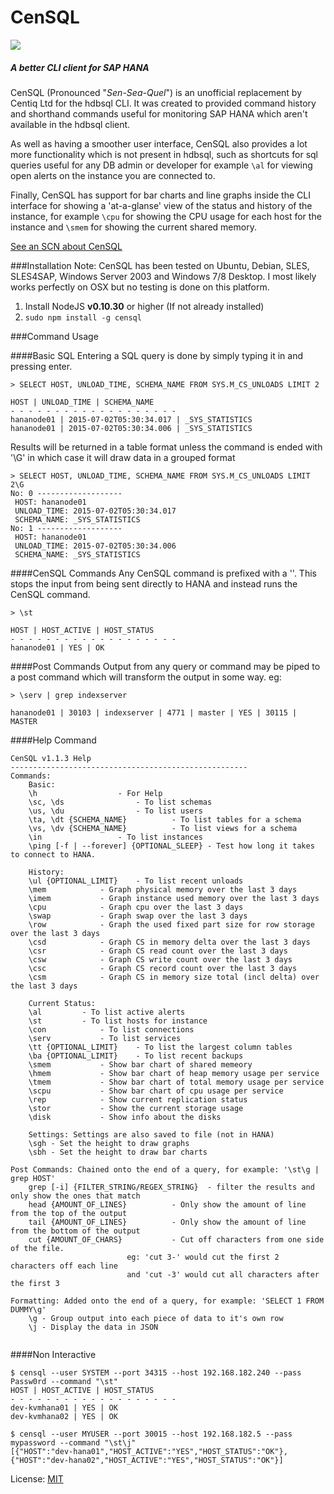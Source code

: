 
<h1>CenSQL</h1>

<img src="http://i.imgur.com/pEkKthe.gif"></img>

<h5>A better CLI client for SAP HANA</h5>

CenSQL (Pronounced "<i>Sen-Sea-Quel</i>") is an unofficial replacement by Centiq Ltd for the hdbsql CLI. It was created to provided command history and shorthand commands useful for monitoring SAP HANA which aren't available in the hdbsql client.

As well as having a smoother user interface, CenSQL also provides a lot more functionality which is not present in hdbsql, such as shortcuts for sql queries useful for any DB admin or developer for example <code>\al</code> for viewing open alerts on the instance you are connected to.

Finally, CenSQL has support for bar charts and line graphs inside the CLI interface for showing a 'at-a-glanse' view of the status and history of the instance, for example <code>\cpu</code> for showing the CPU usage for each host for the instance and <code>\smem</code> for showing the current shared memory.


<a href="http://scn.sap.com/community/developer-center/hana/blog/2015/09/18/announcing-censql-a-cli-client-for-sap-hana">See an SCN about CenSQL</a>

###Installation
Note: CenSQL has been tested on Ubuntu, Debian, SLES, SLES4SAP, Windows Server 2003 and Windows 7/8 Desktop. I most likely works perfectly on OSX but no testing is done on this platform.

<ol>
  <li>Install NodeJS <strong>v0.10.30</strong> or higher (If not already installed)</li>
  <li><code>sudo npm install -g censql</code></li>
</ol>

###Command Usage

####Basic SQL
Entering a SQL query is done by simply typing it in and pressing enter.

```
> SELECT HOST, UNLOAD_TIME, SCHEMA_NAME FROM SYS.M_CS_UNLOADS LIMIT 2

HOST | UNLOAD_TIME | SCHEMA_NAME
- - - - - - - - - - - - - - - - - - - 
hananode01 | 2015-07-02T05:30:34.017 | _SYS_STATISTICS
hananode01 | 2015-07-02T05:30:34.006 | _SYS_STATISTICS
```

Results will be returned in a table format unless the command is ended with '\G' in which case it will draw data in a grouped format

```
> SELECT HOST, UNLOAD_TIME, SCHEMA_NAME FROM SYS.M_CS_UNLOADS LIMIT 2\G
No: 0 -------------------
 HOST: hananode01
 UNLOAD_TIME: 2015-07-02T05:30:34.017
 SCHEMA_NAME: _SYS_STATISTICS
No: 1 -------------------
 HOST: hananode01
 UNLOAD_TIME: 2015-07-02T05:30:34.006
 SCHEMA_NAME: _SYS_STATISTICS
```

####CenSQL Commands
Any CenSQL command is prefixed with a '\'. This stops the input from being sent directly to HANA and instead runs the CenSQL command.

```
> \st

HOST | HOST_ACTIVE | HOST_STATUS
- - - - - - - - - - - - - - - - - - - 
hananode01 | YES | OK
```

####Post Commands
Output from any query or command may be piped to a post command which will transform the output in some way. eg:
```
> \serv | grep indexserver

hananode01 | 30103 | indexserver | 4771 | master | YES | 30115 | MASTER
```

####Help Command
```
CenSQL v1.1.3 Help
-----------------------------------------------------
Commands:
	Basic:
	\h					- For Help
	\sc, \ds				- To list schemas
	\us, \du				- To list users
	\ta, \dt {SCHEMA_NAME}			- To list tables for a schema
	\vs, \dv {SCHEMA_NAME}			- To list views for a schema
	\in					- To list instances
	\ping [-f | --forever] {OPTIONAL_SLEEP}	- Test how long it takes to connect to HANA.
	
	History:
	\ul {OPTIONAL_LIMIT}	- To list recent unloads
	\mem			- Graph physical memory over the last 3 days
	\imem			- Graph instance used memory over the last 3 days
	\cpu			- Graph cpu over the last 3 days
	\swap			- Graph swap over the last 3 days
	\row			- Graph the used fixed part size for row storage over the last 3 days
	\csd			- Graph CS in memory delta over the last 3 days
	\csr			- Graph CS read count over the last 3 days
	\csw			- Graph CS write count over the last 3 days
	\csc			- Graph CS record count over the last 3 days
	\csm			- Graph CS in memory size total (incl delta) over the last 3 days
	
	Current Status:
	\al			- To list active alerts
	\st			- To list hosts for instance
	\con			- To list connections
	\serv			- To list services
	\tt {OPTIONAL_LIMIT}	- To list the largest column tables
	\ba {OPTIONAL_LIMIT}	- To list recent backups
	\smem			- Show bar chart of shared memeory
	\hmem			- Show bar chart of heap memory usage per service
	\tmem			- Show bar chart of total memory usage per service
	\scpu			- Show bar chart of cpu usage per service
	\rep			- Show current replication status
	\stor			- Show the current storage usage
	\disk			- Show info about the disks
	
	Settings: Settings are also saved to file (not in HANA)
	\sgh - Set the height to draw graphs
	\sbh - Set the height to draw bar charts

Post Commands: Chained onto the end of a query, for example: '\st\g | grep HOST'
	grep [-i] {FILTER_STRING/REGEX_STRING}	- filter the results and only show the ones that match
	head {AMOUNT_OF_LINES}			- Only show the amount of line from the top of the output
	tail {AMOUNT_OF_LINES}			- Only show the amount of line from the bottom of the output
	cut {AMOUNT_OF_CHARS}			- Cut off characters from one side of the file.
						  eg: 'cut 3-' would cut the first 2 characters off each line
						  and 'cut -3' would cut all characters after the first 3

Formatting: Added onto the end of a query, for example: 'SELECT 1 FROM DUMMY\g'
	\g - Group output into each piece of data to it's own row
	\j - Display the data in JSON
	
```

####Non Interactive
```
$ censql --user SYSTEM --port 34315 --host 192.168.182.240 --pass Passw0rd --command "\st"
HOST | HOST_ACTIVE | HOST_STATUS
- - - - - - - - - - - - - - - - - - - 
dev-kvmhana01 | YES | OK
dev-kvmhana02 | YES | OK

$ censql --user MYUSER --port 30015 --host 192.168.182.5 --pass mypassword --command "\st\j"
[{"HOST":"dev-hana01","HOST_ACTIVE":"YES","HOST_STATUS":"OK"},{"HOST":"dev-hana02","HOST_ACTIVE":"YES","HOST_STATUS":"OK"}]
```

License: <a href="https://github.com/Centiq/CenSQL/blob/master/license.md">MIT</a>
